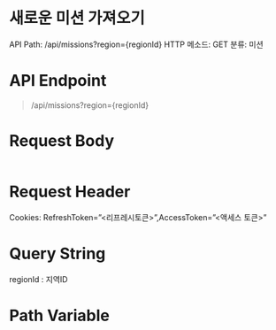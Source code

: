 # 새로운 미션 가져오기

API Path: /api/missions?region={regionId}
HTTP 메소드: GET
분류: 미션

# API Endpoint

> /api/missions?region={regionId}
> 

# Request Body

```sql

```

# Request Header

Cookies: RefreshToken=”<리프레시토큰>”,AccessToken=”<액세스 토큰>”

# Query String

regionId : 지역ID

# Path Variable